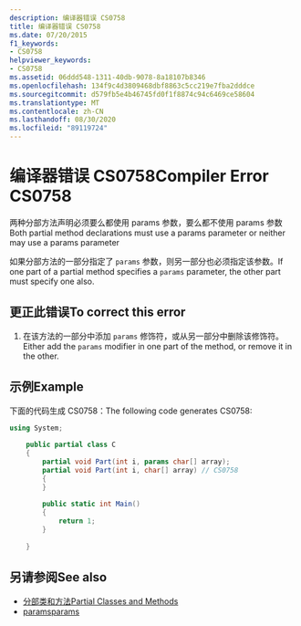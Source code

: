 ```yaml
---
description: 编译器错误 CS0758
title: 编译器错误 CS0758
ms.date: 07/20/2015
f1_keywords:
- CS0758
helpviewer_keywords:
- CS0758
ms.assetid: 06ddd548-1311-40db-9078-8a18107b8346
ms.openlocfilehash: 134f9c4d3809468dbf8863c5cc219e7fba2dddce
ms.sourcegitcommit: d579fb5e4b46745fd0f1f8874c94c6469ce58604
ms.translationtype: MT
ms.contentlocale: zh-CN
ms.lasthandoff: 08/30/2020
ms.locfileid: "89119724"
---
```

# <a name="compiler-error-cs0758"></a><span data-ttu-id="43537-103">编译器错误 CS0758</span><span class="sxs-lookup"><span data-stu-id="43537-103">Compiler Error CS0758</span></span>
<span data-ttu-id="43537-104">两种分部方法声明必须要么都使用 params 参数，要么都不使用 params 参数</span><span class="sxs-lookup"><span data-stu-id="43537-104">Both partial method declarations must use a params parameter or neither may use a params parameter</span></span>  
  
 <span data-ttu-id="43537-105">如果分部方法的一部分指定了 `params` 参数，则另一部分也必须指定该参数。</span><span class="sxs-lookup"><span data-stu-id="43537-105">If one part of a partial method specifies a `params` parameter, the other part must specify one also.</span></span>  
  
## <a name="to-correct-this-error"></a><span data-ttu-id="43537-106">更正此错误</span><span class="sxs-lookup"><span data-stu-id="43537-106">To correct this error</span></span>  
  
1. <span data-ttu-id="43537-107">在该方法的一部分中添加 `params` 修饰符，或从另一部分中删除该修饰符。</span><span class="sxs-lookup"><span data-stu-id="43537-107">Either add the `params` modifier in one part of the method, or remove it in the other.</span></span>  
  
## <a name="example"></a><span data-ttu-id="43537-108">示例</span><span class="sxs-lookup"><span data-stu-id="43537-108">Example</span></span>  
 <span data-ttu-id="43537-109">下面的代码生成 CS0758：</span><span class="sxs-lookup"><span data-stu-id="43537-109">The following code generates CS0758:</span></span>  
  
```csharp  
using System;  
  
    public partial class C  
    {  
        partial void Part(int i, params char[] array);  
        partial void Part(int i, char[] array) // CS0758  
        {  
        }  
  
        public static int Main()  
        {  
            return 1;  
        }  
  
    }  
```  
  
## <a name="see-also"></a><span data-ttu-id="43537-110">另请参阅</span><span class="sxs-lookup"><span data-stu-id="43537-110">See also</span></span>

- [<span data-ttu-id="43537-111">分部类和方法</span><span class="sxs-lookup"><span data-stu-id="43537-111">Partial Classes and Methods</span></span>](../programming-guide/classes-and-structs/partial-classes-and-methods.md)
- [<span data-ttu-id="43537-112">params</span><span class="sxs-lookup"><span data-stu-id="43537-112">params</span></span>](../language-reference/keywords/params.md)
